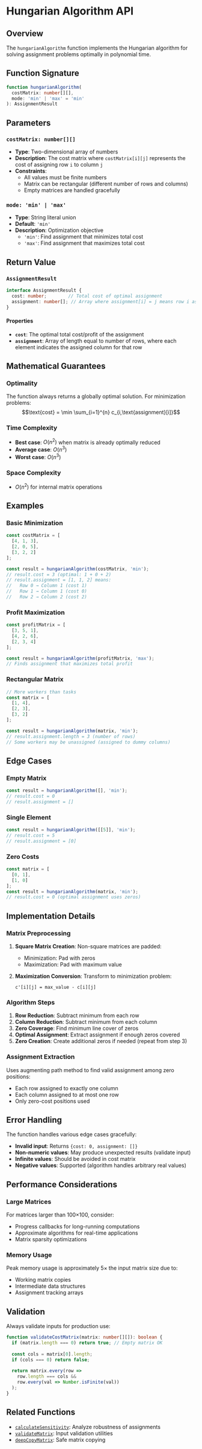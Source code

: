 # Hungarian Algorithm API

## Overview

The `hungarianAlgorithm` function implements the Hungarian algorithm for solving assignment problems optimally in polynomial time.

## Function Signature

```typescript
function hungarianAlgorithm(
  costMatrix: number[][],
  mode: 'min' | 'max' = 'min'
): AssignmentResult
```

## Parameters

### `costMatrix: number[][]`
- **Type**: Two-dimensional array of numbers
- **Description**: The cost matrix where `costMatrix[i][j]` represents the cost of assigning row `i` to column `j`
- **Constraints**: 
  - All values must be finite numbers
  - Matrix can be rectangular (different number of rows and columns)
  - Empty matrices are handled gracefully

### `mode: 'min' | 'max'`
- **Type**: String literal union
- **Default**: `'min'`
- **Description**: Optimization objective
  - `'min'`: Find assignment that minimizes total cost
  - `'max'`: Find assignment that maximizes total cost

## Return Value

### `AssignmentResult`

```typescript
interface AssignmentResult {
  cost: number;        // Total cost of optimal assignment
  assignment: number[]; // Array where assignment[i] = j means row i assigned to column j
}
```

#### Properties

- **`cost`**: The optimal total cost/profit of the assignment
- **`assignment`**: Array of length equal to number of rows, where each element indicates the assigned column for that row

## Mathematical Guarantees

### Optimality
The function always returns a globally optimal solution. For minimization problems:
$$\text{cost} = \min \sum_{i=1}^{n} c_{i,\text{assignment}[i]}$$

### Time Complexity
- **Best case**: $O(n^2)$ when matrix is already optimally reduced
- **Average case**: $O(n^3)$
- **Worst case**: $O(n^3)$

### Space Complexity
- $O(n^2)$ for internal matrix operations

## Examples

### Basic Minimization

```typescript
const costMatrix = [
  [4, 1, 3],
  [2, 0, 5], 
  [3, 2, 2]
];

const result = hungarianAlgorithm(costMatrix, 'min');
// result.cost = 3 (optimal: 1 + 0 + 2)
// result.assignment = [1, 1, 2] means:
//   Row 0 → Column 1 (cost 1)
//   Row 1 → Column 1 (cost 0) 
//   Row 2 → Column 2 (cost 2)
```

### Profit Maximization

```typescript
const profitMatrix = [
  [3, 5, 1],
  [4, 2, 6],
  [2, 3, 4]
];

const result = hungarianAlgorithm(profitMatrix, 'max');
// Finds assignment that maximizes total profit
```

### Rectangular Matrix

```typescript
// More workers than tasks
const matrix = [
  [1, 4],
  [2, 3],
  [3, 2]
];

const result = hungarianAlgorithm(matrix, 'min');
// result.assignment.length = 3 (number of rows)
// Some workers may be unassigned (assigned to dummy columns)
```

## Edge Cases

### Empty Matrix
```typescript
const result = hungarianAlgorithm([], 'min');
// result.cost = 0
// result.assignment = []
```

### Single Element
```typescript
const result = hungarianAlgorithm([[5]], 'min');
// result.cost = 5
// result.assignment = [0]
```

### Zero Costs
```typescript
const matrix = [
  [0, 1],
  [1, 0]
];
const result = hungarianAlgorithm(matrix, 'min');
// result.cost = 0 (optimal assignment uses zeros)
```

## Implementation Details

### Matrix Preprocessing

1. **Square Matrix Creation**: Non-square matrices are padded:
   - Minimization: Pad with zeros
   - Maximization: Pad with maximum value

2. **Maximization Conversion**: Transform to minimization problem:
   ```
   c'[i][j] = max_value - c[i][j]
   ```

### Algorithm Steps

1. **Row Reduction**: Subtract minimum from each row
2. **Column Reduction**: Subtract minimum from each column  
3. **Zero Coverage**: Find minimum line cover of zeros
4. **Optimal Assignment**: Extract assignment if enough zeros covered
5. **Zero Creation**: Create additional zeros if needed (repeat from step 3)

### Assignment Extraction

Uses augmenting path method to find valid assignment among zero positions:
- Each row assigned to exactly one column
- Each column assigned to at most one row
- Only zero-cost positions used

## Error Handling

The function handles various edge cases gracefully:

- **Invalid input**: Returns `{cost: 0, assignment: []}`
- **Non-numeric values**: May produce unexpected results (validate input)
- **Infinite values**: Should be avoided in cost matrix
- **Negative values**: Supported (algorithm handles arbitrary real values)

## Performance Considerations

### Large Matrices
For matrices larger than 100×100, consider:
- Progress callbacks for long-running computations
- Approximate algorithms for real-time applications
- Matrix sparsity optimizations

### Memory Usage
Peak memory usage is approximately 5× the input matrix size due to:
- Working matrix copies
- Intermediate data structures
- Assignment tracking arrays

## Validation

Always validate inputs for production use:

```typescript
function validateCostMatrix(matrix: number[][]): boolean {
  if (matrix.length === 0) return true; // Empty matrix OK
  
  const cols = matrix[0].length;
  if (cols === 0) return false;
  
  return matrix.every(row => 
    row.length === cols && 
    row.every(val => Number.isFinite(val))
  );
}
```

## Related Functions

- [`calculateSensitivity`](./sensitivity-analysis.md): Analyze robustness of assignments
- [`validateMatrix`](./matrix-utils.md): Input validation utilities
- [`deepCopyMatrix`](./matrix-utils.md): Safe matrix copying